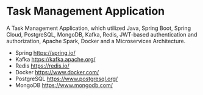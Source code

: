 # Task Management Application
A Task Management Application, which utilized Java, Spring Boot,
Spring Cloud, PostgreSQL, MongoDB, Kafka, Redis, JWT-based authentication and authorization, Apache Spark, Docker and a
Microservices Architecture.

- Spring https://spring.io/
- Kafka https://kafka.apache.org/
- Redis https://redis.io/
- Docker https://www.docker.com/
- PostgreSQL https://www.postgresql.org/
- MongoDB https://www.mongodb.com/